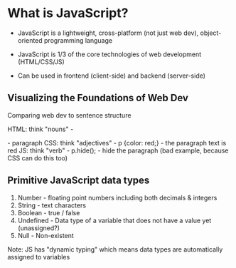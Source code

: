 # What is JavaScript?

- JavaScript is a lightweight, cross-platform (not just web dev), object-oriented programming language

- JavaScript is 1/3 of the core technologies of web development (HTML/CSS/JS)

- Can be used in frontend (client-side) and backend (server-side)

## Visualizing the Foundations of Web Dev

Comparing web dev to sentence structure

HTML: think "nouns" - <p></p> - paragraph
CSS: think "adjectives" - p {color: red;} - the paragraph text is red
JS: think "verb" - p.hide(); - hide the paragraph (bad example, because CSS can do this too)

## Primitive JavaScript data types

1. Number - floating point numbers including both decimals & integers
2. String - text characters
3. Boolean - true / false
4. Undefined - Data type of a variable that does not have a value yet (unassigned?)
5. Null - Non-existent

Note: JS has "dynamic typing" which means data types are automatically assigned to variables
